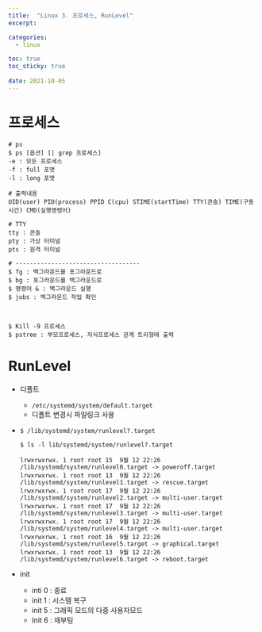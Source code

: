```yaml
---
title:  "Linux 3. 프로세스, RunLevel"
excerpt:

categories:
  - linux

toc: true
toc_sticky: true
 
date: 2021-10-05
---
```


# 프로세스

```shell
# ps
$ ps [옵션] [| grep 프로세스]
-e : 모든 프로세스
-f : full 포맷
-l : long 포맷

# 출력내용
UID(user) PID(process) PPID C(cpu) STIME(startTime) TTY(콘솔) TIME(구동시간) CMD(실행명령어)

# TTY
tty : 콘솔
pty : 가상 터미널
pts : 원격 터미널

# -----------------------------------
$ fg : 백그라운드를 포그라운드로
$ bg : 포그라운드를 백그라운드로
$ 명령어 & : 백그라운드 실행
$ jobs : 백그라운드 작업 확인



$ Kill -9 프로세스
$ pstree : 부모프로세스, 자식프로세스 관계 트리형태 출력
```

# RunLevel

-   디폴트
    
    -   `/etc/systemd/system/default.target`
    -   디폴트 변경시 파일링크 사용
-   `$ /lib/systemd/system/runlevel?.target`
    
    ```shell
    $ ls -l lib/systemd/system/runlevel?.target
    
    lrwxrwxrwx. 1 root root 15  9월 12 22:26 /lib/systemd/system/runlevel0.target -> poweroff.target
    lrwxrwxrwx. 1 root root 13  9월 12 22:26 /lib/systemd/system/runlevel1.target -> rescue.target
    lrwxrwxrwx. 1 root root 17  9월 12 22:26 /lib/systemd/system/runlevel2.target -> multi-user.target
    lrwxrwxrwx. 1 root root 17  9월 12 22:26 /lib/systemd/system/runlevel3.target -> multi-user.target
    lrwxrwxrwx. 1 root root 17  9월 12 22:26 /lib/systemd/system/runlevel4.target -> multi-user.target
    lrwxrwxrwx. 1 root root 16  9월 12 22:26 /lib/systemd/system/runlevel5.target -> graphical.target
    lrwxrwxrwx. 1 root root 13  9월 12 22:26 /lib/systemd/system/runlevel6.target -> reboot.target
    ```
    
-   init
    
    -   inti 0 : 종료
    -   init 1 : 시스템 복구
    -   init 5 : 그래픽 모드의 다중 사용자모드
    -   Init 6 : 재부팅